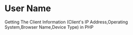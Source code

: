 # User Name
Getting The Client Information (Client's IP Address,Operating System,Browser Name,Device Type) in PHP 
